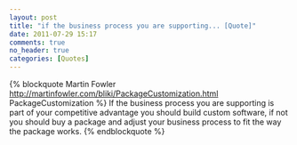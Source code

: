 ```yaml
---
layout: post
title: "if the business process you are supporting... [Quote]"
date: 2011-07-29 15:17
comments: true
no_header: true
categories: [Quotes]
---
```

{% blockquote Martin Fowler http://martinfowler.com/bliki/PackageCustomization.html PackageCustomization %}
If the business process you are supporting is part of your competitive advantage you should build custom software, if not you should buy a package and adjust your business process to fit the way the package works.
{% endblockquote %}
